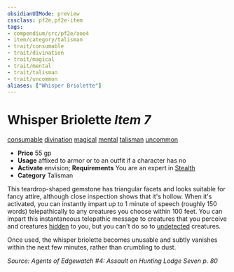 ```yaml
---
obsidianUIMode: preview
cssclass: pf2e,pf2e-item
tags:
- compendium/src/pf2e/aoe4
- item/category/talisman
- trait/consumable
- trait/divination
- trait/magical
- trait/mental
- trait/talisman
- trait/uncommon
aliases: ["Whisper Briolette"]
---
```

# Whisper Briolette *Item 7*  
[consumable](../../../rules/traits/consumable.md)  [divination](../../../rules/traits/divination.md)  [magical](../../../rules/traits/magical.md)  [mental](../../../rules/traits/mental.md)  [talisman](../../../rules/traits/talisman.md)  [uncommon](../../../rules/traits/uncommon.md)  

- **Price** 55 gp
- **Usage** affixed to armor or to an outfit if a character has no
- **Activate** envision; **Requirements** You are an expert in [Stealth](../../skills.md#Stealth)
- **Category** Talisman

This teardrop-shaped gemstone has triangular facets and looks suitable for fancy attire, although close inspection shows that it's hollow. When it's activated, you can instantly impart up to 1 minute of speech (roughly 150 words) telepathically to any creatures you choose within 100 feet. You can impart this instantaneous telepathic message to creatures that you perceive and creatures [hidden](../../../rules/conditions.md#Hidden) to you, but you can't do so to [undetected](../../../rules/conditions.md#Undetected) creatures.

Once used, the whisper briolette becomes unusable and subtly vanishes within the next few minutes, rather than crumbling to dust.

*Source: Agents of Edgewatch #4: Assault on Hunting Lodge Seven p. 80*
